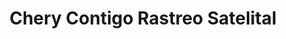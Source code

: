 ---
title: "Chery Contigo Rastreo Satelital"
url: /caracas/chery-contigo-rastreo-satelital/
shop: Autoteile
---
